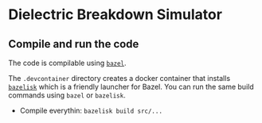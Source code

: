 # Dielectric Breakdown Simulator

## Compile and run the code
The code is compilable using [`bazel`](https://bazel.build/).

The `.devcontainer` directory creates a docker container that installs [`bazelisk`](https://github.com/bazelbuild/bazelisk) which is a friendly launcher for Bazel. You can run the same build commands using `bazel` or `bazelisk`.

* Compile everythin:
    `bazelisk build src/...`